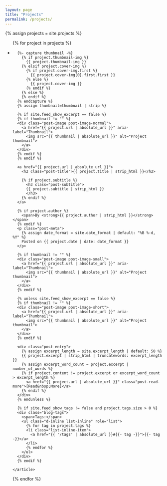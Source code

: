 ```yaml
---
layout: page
title: "Projects"
permalink: /projects/
---
```


{% assign projects = site.projects %}

<ul class="posts-list list-unstyled" role="list">
  {% for project in projects %}
  <li class="post-preview">
    <article>

      {%- capture thumbnail -%}
        {% if project.thumbnail-img %}
          {{ project.thumbnail-img }}
        {% elsif project.cover-img %}
          {% if project.cover-img.first %}
            {{ project.cover-img[0].first.first }}
          {% else %}
            {{ project.cover-img }}
          {% endif %}
        {% else %}
        {% endif %}
      {% endcapture %}
      {% assign thumbnail=thumbnail | strip %}

      {% if site.feed_show_excerpt == false %}
      {% if thumbnail != "" %}
      <div class="post-image post-image-normal">
        <a href="{{ project.url | absolute_url }}" aria-label="Thumbnail">
          <img src="{{ thumbnail | absolute_url }}" alt="Project thumbnail">
        </a>
      </div>
      {% endif %}
      {% endif %}

      <a href="{{ project.url | absolute_url }}">
        <h2 class="post-title">{{ project.title | strip_html }}</h2>

        {% if project.subtitle %}
          <h3 class="post-subtitle">
          {{ project.subtitle | strip_html }}
          </h3>
        {% endif %}
      </a>

      {% if project.author %}
        <span>By <strong>{{ project.author | strip_html }}</strong></span>
      {% endif %}
      <p class="post-meta">
        {% assign date_format = site.date_format | default: "%B %-d, %Y" %}
        Posted on {{ project.date | date: date_format }}
      </p>

      {% if thumbnail != "" %}
      <div class="post-image post-image-small">
        <a href="{{ project.url | absolute_url }}" aria-label="Thumbnail">
          <img src="{{ thumbnail | absolute_url }}" alt="Project thumbnail">
        </a>
      </div>
      {% endif %}

      {% unless site.feed_show_excerpt == false %}
      {% if thumbnail != "" %}
      <div class="post-image post-image-short">
        <a href="{{ project.url | absolute_url }}" aria-label="Thumbnail">
          <img src="{{ thumbnail | absolute_url }}" alt="Project thumbnail">
        </a>
      </div>
      {% endif %}

      <div class="post-entry">
        {% assign excerpt_length = site.excerpt_length | default: 50 %}
        {{ project.excerpt | strip_html | truncatewords: excerpt_length }}
        {% assign excerpt_word_count = project.excerpt | number_of_words %}
        {% if project.content != project.excerpt or excerpt_word_count > excerpt_length %}
          <a href="{{ project.url | absolute_url }}" class="post-read-more">[Read&nbsp;More]</a>
        {% endif %}
      </div>
      {% endunless %}

      {% if site.feed_show_tags != false and project.tags.size > 0 %}
      <div class="blog-tags">
        <span>Tags:</span>
        <ul class="d-inline list-inline" role="list">
          {% for tag in project.tags %}
          <li class="list-inline-item">
            <a href="{{ '/tags' | absolute_url }}#{{- tag -}}">{{- tag -}}</a>
          </li>
          {% endfor %}
        </ul>
      </div>
      {% endif %}

    </article>
  </li>
  {% endfor %}
</ul>
